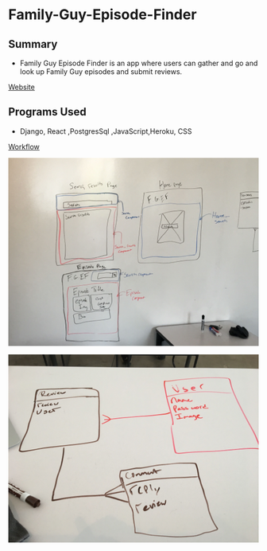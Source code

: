 # Family-Guy-Episode-Finder

## Summary

- Family Guy Episode Finder is an app where users can gather and go and look up Family Guy episodes and submit reviews.

[Website](https://familyguyepisodefinder.herokuapp.com/)

## Programs Used 

- Django, React ,PostgresSql ,JavaScript,Heroku, CSS

[Workflow](https://trello.com/b/inKtJQ7f/family-guy-episode-finder)

![Wireframe](https://github.com/Imrager/Family-Guy-Episode-Finder/blob/master/client/src/components/images/wireframe.jpg)

![ERD](https://github.com/Imrager/Family-Guy-Episode-Finder/blob/master/client/src/components/images/erd.jpg)

